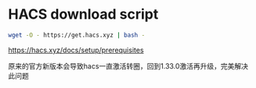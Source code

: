 # HACS download script

```bash
wget -O - https://get.hacs.xyz | bash -
```

https://hacs.xyz/docs/setup/prerequisites



原来的官方新版本会导致hacs一直激活转圈，回到1.33.0激活再升级，完美解决此问题
